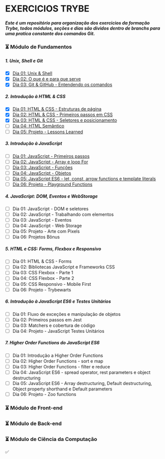 # EXERCICIOS TRYBE 
##### Este é um repositório para organização dos exercicios da formação Trybe, todos módulos, seções e dias são dividos dentro de branchs para uma pratica constante dos comandos Git.

### :hourglass_flowing_sand: Módulo de Fundamentos

##### 1. Unix, Shell e Git
- [X] [Dia 01: Unix & Shell](https://github.com/hiagoisoppo/trybe_exercicios/tree/fundamentos/1.1)  
- [X] [Dia 02: O que é e para que serve](https://github.com/hiagoisoppo/trybe_exercicios/tree/fundamentos/1.2) 
- [X] [Dia 03: Git & GitHub - Entendendo os comandos](https://github.com/hiagoisoppo/trybe_exercicios/tree/fundamentos/1.3)    
##### 2. Introdução à HTML & CSS 
- [X] [Dia 01: HTML & CSS - Estruturas de página](https://github.com/hiagoisoppo/trybe_exercicios/tree/fundamentos/2.1)  
- [x] [Dia 02: HTML & CSS - Primeiros passos em CSS](https://github.com/hiagoisoppo/trybe_exercicios/tree/fundamentos/2.2)  
- [x] [Dia 03: HTML & CSS - Seletores e posicionamento](https://github.com/hiagoisoppo/trybe_exercicios/tree/fundamentos/2.3)
- [ ] [Dia 04: HTML Semântico](https://github.com/hiagoisoppo/trybe_exercicios/tree/fundamentos/2.4)
- [ ] [Dia 05: Projeto - Lessons Learned](https://github.com/hiagoisoppo/trybe_exercicios/tree/fundamentos/2.5)   

##### 3. Introdução à JavaScript
- [ ] [Dia 01: JavaScript - Primeiros passos](https://github.com/hiagoisoppo/trybe_exercicios/tree/fundamentos/3.1)
- [ ] [Dia 02: JavaScript - Array e loop For](https://github.com/hiagoisoppo/trybe_exercicios/tree/fundamentos/3.2)   
- [ ] [Dia 03: JavaScript - Funções](https://github.com/hiagoisoppo/trybe_exercicios/tree/fundamentos/3.3)    
- [ ] [Dia 04: JavaScript - Objetos](https://github.com/hiagoisoppo/trybe_exercicios/tree/fundamentos/3.4)    
- [ ] [Dia 05: JavaScript ES6 - let, const, arrow functions e template literals](https://github.com/hiagoisoppo/trybe_exercicios/tree/fundamentos/3.5)
- [ ] [Dia 06: Projeto - Playground Functions](https://github.com/hiagoisoppo/trybe_exercicios/tree/fundamentos/3.6)

##### 4. JavaScript: DOM, Eventos e WebStorage
- [ ] Dia 01: JavaScript - DOM e seletores  
- [ ] Dia 02: JavaScript - Trabalhando com elementos    
- [ ] Dia 03: JavaScript - Eventos  
- [ ] Dia 04: JavaScript - Web Storage  
- [ ] Dia 05: Projeto - Arte com Pixels 
- [ ] Dia 06: Projetos Bônus    

##### 5. HTML e CSS: Forms, Flexbox e Responsivo
- [ ] Dia 01: HTML & CSS - Forms  
- [ ] Dia 02: Bibliotecas JavaScript e Frameworks CSS 
- [ ] Dia 03: CSS Flexbox - Parte 1   
- [ ] Dia 04: CSS Flexbox - Parte 2   
- [ ] Dia 05: CSS Responsivo - Mobile First   
- [ ] Dia 06: Projeto - Trybewarts    

##### 6. Introdução à JavaScript ES6 e Testes Unitários
- [ ] Dia 01: Fluxo de exceções e manipulação de objetos   
- [ ] Dia 02: Primeiros passos em Jest 
- [ ] Dia 03: Matchers e cobertura de código   
- [ ] Dia 04: Projeto - JavaScript Testes Unitários    

##### 7. Higher Order Functions do JavaScript ES6
- [ ] Dia 01: Introdução a Higher Order Functions    
- [ ] Dia 02: Higher Order Functions - sort e map    
- [ ] Dia 03: Higher Order Functions - filter e reduce   
- [ ] Dia 04: JavaScript ES6 - spread operator, rest parameters e object destructuring   
- [ ] Dia 05: JavaScript ES6 - Array destructuring, Default destructuring, Object property shorthand e Default parameters    
- [ ] Dia 06: Projeto - Zoo functions    

### :hourglass_flowing_sand: Módulo de Front-end
### :hourglass_flowing_sand: Módulo de Back-end
### :hourglass_flowing_sand: Módulo de Ciência da Computação

:white_check_mark: